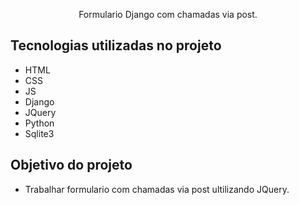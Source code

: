 <p align="center">Formulario Django com chamadas via post.</p>

## Tecnologias utilizadas no projeto
* HTML
* CSS
* JS
* Django
* JQuery
* Python
* Sqlite3
## Objetivo do projeto
* Trabalhar formulario com chamadas via post ultilizando JQuery.
